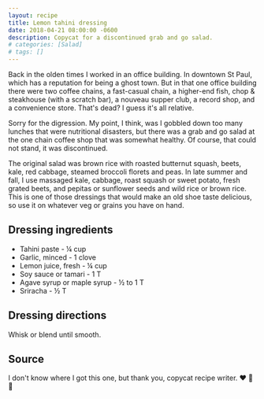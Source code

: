 ```yaml
---
layout: recipe
title: Lemon tahini dressing
date: 2018-04-21 08:00:00 -0600
description: Copycat for a discontinued grab and go salad.
# categories: [Salad]
# tags: []
---
```


Back in the olden times I worked in an office building. In downtown St Paul, which has a reputation for being a ghost town. But in that one office building there were two coffee chains, a fast-casual chain, a higher-end fish, chop & steakhouse (with a scratch bar), a nouveau supper club, a record shop, and a convenience store. That's dead? I guess it's all relative.

Sorry for the digression. My point, I think, was I gobbled down too many lunches that were nutritional disasters, but there was a grab and go salad at the one chain coffee shop that was somewhat healthy. Of course, that could not stand, it was discontinued.

The original salad was brown rice with roasted butternut squash, beets, kale, red cabbage, steamed broccoli florets and peas. In late summer and fall, I use massaged kale, cabbage, roast squash or sweet potato, fresh grated beets, and pepitas or sunflower seeds and wild rice or brown rice. This is one of those dressings that would make an old shoe taste delicious, so use it on whatever veg or grains you have on hand.

## Dressing ingredients
- Tahini paste - ¼ cup
- Garlic, minced - 1 clove
- Lemon juice, fresh - ¼ cup
- Soy sauce or tamari - 1 T
- Agave syrup or maple syrup - ½ to 1 T
- Sriracha - ½ T

## Dressing directions
Whisk or blend until smooth.

## Source 
I don't know where I got this one, but thank you, copycat recipe writer. :heart: :lemon: :green_salad:
